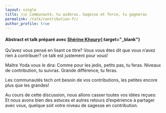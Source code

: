 ```yaml
---
layout: single
title: 🇫🇷 Communauté, tu aideras. Sagesse et force, tu gagneras
permalink: /talk/contribution-fr/
author_profile: true
---
```


#### Abstract et talk préparé avec [Shérine Khoury](https://www.linkedin.com/in/sh%C3%A9rine-khoury-437758a/){:target="_blank"}

Qu’avez vous pensé en lisant ce titre?
Vous vous êtes dit que vous n’avez rien à contribuer? ce talk est justement pour vous!

Maître Yoda vous le dira: Comme pour les jedis, petits pas, tu feras. Niveaux de contribution, tu suivras. Grande différence, tu feras.

Les communautés tech ont besoin de vos contributions, les petites encore plus que les grandes!

Au cours de cette discussion, nous allons casser toutes vos idées reçues: Et nous avons bien des astuces et autres retours d’expérience à partager avec vous, quelque soit votre niveau de sagesse en contribution.